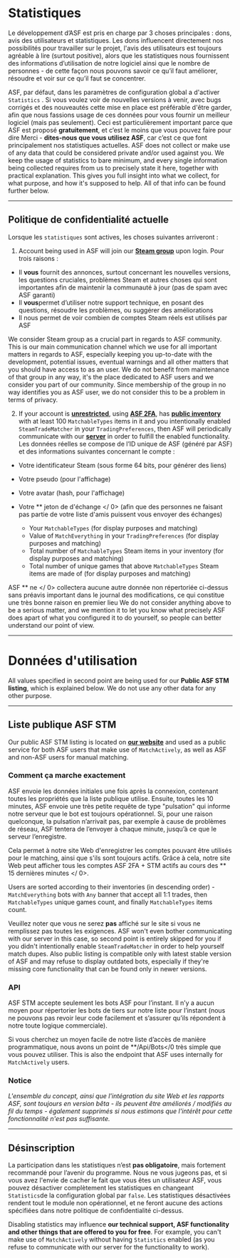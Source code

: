 # Statistiques

Le développement d’ASF est pris en charge par 3 choses principales : dons, avis des utilisateurs et statistiques. Les dons influencent directement nos possibilités pour travailler sur le projet, l'avis des utilisateurs est toujours agréable à lire (surtout positive), alors que les statistiques nous fournissent des informations d’utilisation de notre logiciel ainsi que le nombre de personnes - de cette façon nous pouvons savoir ce qu’il faut améliorer, résoudre et voir sur ce qu’il faut se concentrer.

ASF, par défaut, dans les paramètres de configuration global a d'activer `Statistics` . Si vous voulez voir de nouvelles versions à venir, avec bugs corrigés et des nouveautés cette mise en place est préférable d'être garder, afin que nous fassions usage de ces données pour vous fournir un meilleur logiciel (mais pas seulement). Ceci est particulièrement important parce que ASF est proposé **gratuitement**, et c’est le moins que vous pouvez faire pour dire Merci - **dites-nous que vous utilisez ASF**, car c’est ce que font principalement nos statistiques actuelles. ASF does not collect or make use of any data that could be considered private and/or used against you. We keep the usage of statistics to bare minimum, and every single information being collected requires from us to precisely state it here, together with practical explanation. This gives you full insight into what we collect, for what purpose, and how it's supposed to help. All of that info can be found further below.

* * *

## Politique de confidentialité actuelle

Lorsque les `statistiques` sont actives, les choses suivantes arriveront :

1. Account being used in ASF will join our **[Steam group](https://steamcommunity.com/gid/103582791440160998)** upon login. Pour trois raisons :

* Il **vous** fournit des annonces, surtout concernant les nouvelles versions, les questions cruciales, problèmes Steam et autres choses qui sont importantes afin de maintenir la communauté à jour (pas de spam avec ASF garanti)
* Il **vous**permet d’utiliser notre support technique, en posant des questions, résoudre les problèmes, ou suggérer des améliorations
* Il nous permet de voir combien de comptes Steam réels est utilisés par ASF

We consider Steam group as a crucial part in regards to ASF community. This is our main communication channel which we use for all important matters in regards to ASF, especially keeping you up-to-date with the development, potential issues, eventual warnings and all other matters that you should have access to as an user. We do not benefit from maintenance of that group in any way, it's the place dedicated to ASF users and we consider you part of our community. Since membership of the group in no way identifies you as ASF user, we do not consider this to be a problem in terms of privacy.

2. If your account is **[unrestricted](https://support.steampowered.com/kb_article.php?ref=3330-IAGK-7663)**, using **[ASF 2FA](https://github.com/JustArchiNET/ArchiSteamFarm/wiki/Two-factor-authentication#asf-2fa)**, has **[public inventory](https://steamcommunity.com/my/edit/settings)** with at least 100 `MatchableTypes` items in it and you intentionally enabled `SteamTradeMatcher` in your `TradingPreferences`, then ASF will periodically communicate with our **[server](https://asf.justarchi.net)** in order to fulfill the enabled functionality. Les données réelles se compose de l’ID unique de ASF (généré par ASF) et des informations suivantes concernant le compte :

* Votre identificateur Steam (sous forme 64 bits, pour générer des liens)
* Votre pseudo (pour l'affichage)
* Votre avatar (hash, pour l'affichage)
* Votre ** jeton de d'échange </ 0> (afin que des personnes ne faisant pas partie de votre liste d'amis puissent vous envoyer des échanges)</li> 
    
    * Your `MatchableTypes` (for display purposes and matching)
    * Value of `MatchEverything` in your `TradingPreferences` (for display purposes and matching)
    * Total number of `MatchableTypes` Steam items in your inventory (for display purposes and matching)
    * Total number of unique games that above `MatchableTypes` Steam items are made of (for display purposes and matching)</ul> 
    
    ASF ** ne </ 0> collectera aucune autre donnée non répertoriée ci-dessus sans préavis important dans le journal des modifications, ce qui constitue une très bonne raison en premier lieu We do not consider anything above to be a serious matter, and we mention it to let you know what precisely ASF does apart of what you configured it to do yourself, so people can better understand our point of view.</p> 
    
    * * *
    
    # Données d'utilisation
    
    All values specified in second point are being used for our **Public ASF STM listing**, which is explained below. We do not use any other data for any other purpose.
    
    * * *
    
    ## Liste publique ASF STM
    
    Our public ASF STM listing is located on **[our website](https://asf.justarchi.net/STM)** and used as a public service for both ASF users that make use of `MatchActively`, as well as ASF and non-ASF users for manual matching.
    
    ### Comment ça marche exactement
    
    ASF envoie les données initiales une fois après la connexion, contenant toutes les propriétés que la liste publique utilise. Ensuite, toutes les 10 minutes, ASF envoie une très petite requête de type "pulsation" qui informe notre serveur que le bot est toujours opérationnel. Si, pour une raison quelconque, la pulsation n’arrivait pas, par exemple à cause de problèmes de réseau, ASF tentera de l’envoyer à chaque minute, jusqu’à ce que le serveur l’enregistre.
    
    Cela permet à notre site Web d'enregistrer les comptes pouvant être utilisés pour le matching, ainsi que s'ils sont toujours actifs. Grâce à cela, notre site Web peut afficher tous les comptes ASF 2FA + STM actifs au cours des ** 15 dernières minutes </ 0>.</p> 
    
    Users are sorted according to their inventories (in descending order) - `MatchEverything` bots with `Any` banner that accept all 1:1 trades, then `MatchableTypes` unique games count, and finally `MatchableTypes` items count.
    
    Veuillez noter que vous ne serez **pas** affiché sur le site si vous ne remplissez pas toutes les exigences. ASF won't even bother communicating with our server in this case, so second point is entirely skipped for you if you didn't intentionally enable `SteamTradeMatcher` in order to help yourself match dupes. Also public listing is compatible only with latest stable version of ASF and may refuse to display outdated bots, especially if they're missing core functionality that can be found only in newer versions.
    
    ### API
    
    ASF STM accepte seulement les bots ASF pour l’instant. Il n’y a aucun moyen pour répertorier les bots de tiers sur notre liste pour l’instant (nous ne pouvons pas revoir leur code facilement et s’assurer qu’ils répondent à notre toute logique commerciale).
    
    Si vous cherchez un moyen facile de notre liste d’accès de manière programmatique, nous avons un point de **/Api/Bots</0 très simple que vous pouvez utiliser. This is also the endpoint that ASF uses internally for `MatchActively` users.</p> 
    
    ### Notice
    
    *L'ensemble du concept, ainsi que l'intégration du site Web et les rapports ASF, sont toujours en version bêta - ils peuvent être améliorés / modifiés au fil du temps - également supprimés si nous estimons que l'intérêt pour cette fonctionnalité n'est pas suffisante.*
    
    * * *
    
    ## Désinscription
    
    La participation dans les statistiques n’est **pas obligatoire**, mais fortement recommandé pour l’avenir du programme. Nous ne vous jugeons pas, et si vous avez l'envie de cacher le fait que vous êtes un utilisateur ASF, vous pouvez désactiver complètement les statistiques en changeant `Statistics`de la configuration global par `false`. Les statistiques désactivées rendent tout le module non opérationnel, et ne feront aucune des actions spécifiées dans notre politique de confidentialité ci-dessus.
    
    Disabling statistics may influence **our technical support, ASF functionality and other things that are offered to you for free**. For example, you can't make use of `MatchActively` without having `Statistics` enabled (as you refuse to communicate with our server for the functionality to work).